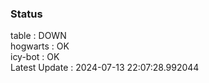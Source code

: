 ### Status


table : DOWN  
hogwarts : OK  
icy-bot : OK  
Latest Update : 2024-07-13 22:07:28.992044
